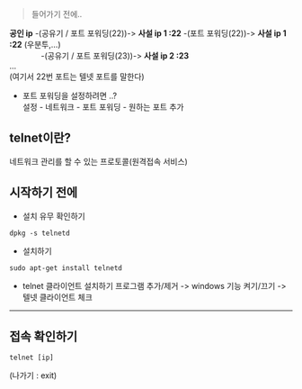 >들어가기 전에..

**공인 ip** -(공유기 / 포트 포워딩(22))-> **사설 ip 1 :22** -(포트 포워딩(22))-> **사설 ip 1 :22** (우분투,...)   
　　　　-(공유기 / 포트 포워딩(23))-> **사설 ip 2 :23**   
                                          ...  
(여기서 22번 포트는 텔넷 포트를 말한다)
   
+ 포트 포워딩을 설정하려면 ..?  
설정 - 네트워크 - 포트 포워딩 - 원하는 포트 추가


## telnet이란?
네트워크 관리를 할 수 있는 프로토콜(원격접속 서비스)

## 시작하기 전에
+ 설치 유무 확인하기  
```
dpkg -s telnetd
```
+ 설치하기
```
sudo apt-get install telnetd
```
+ telnet 클라이언트 설치하기
프로그램 추가/제거 -> windows 기능 켜기/끄기 -> 텔넷 클라이언트 체크

-------------

## 접속 확인하기
```
telnet [ip]
```
(나가기 : exit)

